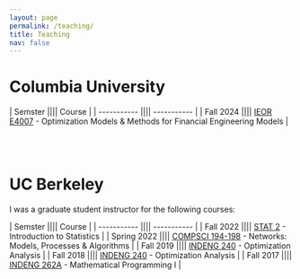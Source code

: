 ```yaml
---
layout: page
permalink: /teaching/
title: Teaching
nav: false
---
```


<h1>Columbia University</h1>

| Semster |||| Course |
| ----------- |||| ----------- |
| Fall 2024 |||| [IEOR E4007](https://doc.sis.columbia.edu/subj/IEOR/E4007-20243-001/) - Optimization Models & Methods for Financial Engineering Models |

<br/><br/>

<h1>UC Berkeley</h1>

I was a graduate student instructor for the following courses:

| Semster |||| Course |
| ----------- |||| ----------- |
| Fall 2022 |||| [STAT 2](https://classes.berkeley.edu/content/2022-fall-stat-2-001-lec-001) - Introduction to Statistics |
| Spring 2022 |||| [COMPSCI 194-198](https://classes.berkeley.edu/content/2022-Spring-COMPSCI-194-198-LEC-198) - Networks: Models, Processes & Algorithms |
| Fall 2019 |||| [INDENG 240](https://classes.berkeley.edu/content/2019-fall-indeng-240-001-lec-001) - Optimization Analysis |
| Fall 2018 |||| [INDENG 240](https://classes.berkeley.edu/content/2018-fall-indeng-240-001-lec-001) - Optimization Analysis |
| Fall 2017 |||| [INDENG 262A](https://classes.berkeley.edu/content/2017-fall-indeng-262a-001-lec-001) - Mathematical Programming I |
